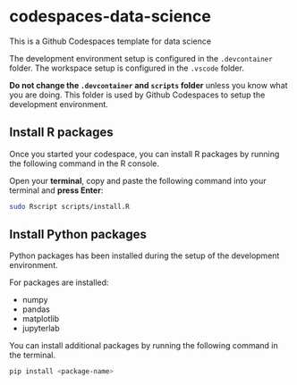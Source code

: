 # codespaces-data-science


This is a Github Codespaces template for data science

The development environment setup is configured in the `.devcontainer` folder. The workspace setup is configured in the `.vscode` folder.

__Do not change the `.devcontainer`  and `scripts` folder__ unless you know what you are doing. This folder is used by Github Codespaces to setup the development environment.


## Install R packages

Once you started your codespace, you can install R packages by running the following command in the R console.

Open your __terminal__, copy and paste the following command into your terminal and __press Enter__: 

```bash
sudo Rscript scripts/install.R
````


## Install Python packages

Python packages has been installed during the setup of the development environment. 

For packages are installed:

- numpy
- pandas
- matplotlib
- jupyterlab


You can install additional packages by running the following command in the terminal.

```bash
pip install <package-name>
```
